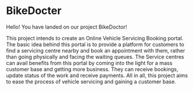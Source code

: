 # BikeDocter

Hello! You have landed on our project BikeDoctor!

This project intends to create an Online Vehicle Servicing Booking portal. The basic idea behind this portal is to provide a platform for customers to find a servicing centre nearby and book an appointment with them, rather than going physically and facing the waiting queues.
The Service centres can avail benefits from this portal by coming into the light for a mass customer base and getting more business. They can receive bookings, update status of the work and receive payments.
All in all, this project aims to ease the process of vehicle servicing and gaining a customer base.
